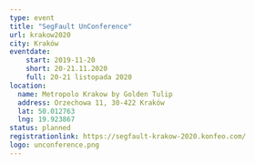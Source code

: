 ```yaml
---
type: event
title: "SegFault UnConference"
url: krakow2020
city: Kraków
eventdate:
    start: 2019-11-20
    short: 20-21.11.2020
    full: 20-21 listopada 2020
location:
  name: Metropolo Krakow by Golden Tulip
  address: Orzechowa 11, 30-422 Kraków
  lat: 50.012763
  lng: 19.923867
status: planned
registrationlink: https://segfault-krakow-2020.konfeo.com/
logo: unconference.png
---
```

